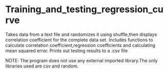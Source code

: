 # Training_and_testing_regression_curve
Takes data from a text file and randomizes it using shuffle,then displays correlation coefficient for the complete data set.
Includes functions to calculate correlation coefficient,regression coefficients and calculating mean squared error.
Prints out testing results to a .csv file

NOTE: The program does not use any external imported library.The only libraries used are csv and random.

